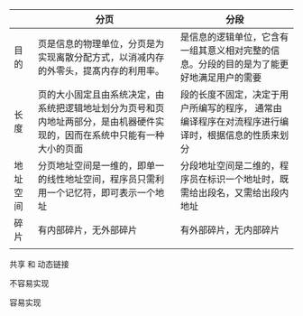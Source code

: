 |          | 分页                                                                                                                       | 分段                                                                                              |
| -------- | -------------------------------------------------------------------------------------------------------------------------- | ------------------------------------------------------------------------------------------------- |
| 目的     | 页是信息的物理单位，分页是为实现离散分配方式，以消减内存的外零头，提髙内存的利用率。                                       | 是信息的逻辑单位，它含有一组其意义相对完整的信息。分段的目的是为了能更好地满足用户的需要          |
| 长度     | 页的大小固定且由系统决定，由系统把逻辑地址划分为页号和页内地址两部分，是由机器硬件实现的，因而在系统中只能有一种大小的页面 | 段的长度不固定，决定于用户所编写的程序， 通常由编译程序在对流程序进行编译时，根据信息的性质来划分 |
| 地址空间 | 分页地址空间是一维的，即单一的线性地址空间，程序员只需利用一个记忆符，即可表示一个地址                                     | 分段地址空间是二维的，程序员在标识一个地址时，既需给出段名，又需给出段内地址                      |
| 碎片     | 有内部碎片，无外部碎片                                                                                                     | 有外部碎片，无内部碎片                                                                            |
|          |                                                                                                                            |                                                                                                   |










共享 和 动态链接

不容易实现

容易实现



